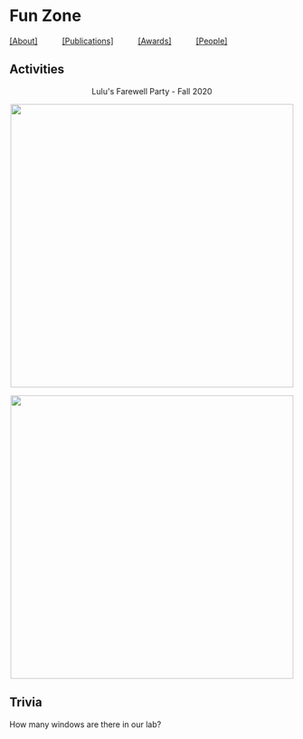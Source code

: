 # Fun Zone

[[About]](https://crisclab.github.io/About/)&nbsp;&nbsp;&nbsp;&nbsp;&nbsp;&nbsp;&nbsp;&nbsp;&nbsp;&nbsp;
[[Publications]](https://crisclab.github.io/Publications/)&nbsp;&nbsp;&nbsp;&nbsp;&nbsp;&nbsp;&nbsp;&nbsp;&nbsp;&nbsp;
[[Awards]](https://crisclab.github.io/Awards/)&nbsp;&nbsp;&nbsp;&nbsp;&nbsp;&nbsp;&nbsp;&nbsp;&nbsp;&nbsp;
[[People]](https://crisclab.github.io/People/)
  
## Activities

<p align="center">
  Lulu's Farewell Party - Fall 2020
</p>
<p align="center">
  <img width="500" src="https://user-images.githubusercontent.com/47671910/68418809-982f1f00-015e-11ea-8c48-a98beb67304b.JPG">
</p>
<p align="center">
  <img width="500" src="https://user-images.githubusercontent.com/47671910/68420183-6c616880-0161-11ea-8376-c0894d5015bf.JPG">
</p>

  
## Trivia

How many windows are there in our lab?
